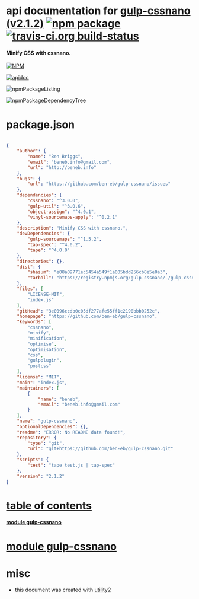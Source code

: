 # api documentation for  [gulp-cssnano (v2.1.2)](https://github.com/ben-eb/gulp-cssnano)  [![npm package](https://img.shields.io/npm/v/npmdoc-gulp-cssnano.svg?style=flat-square)](https://www.npmjs.org/package/npmdoc-gulp-cssnano) [![travis-ci.org build-status](https://api.travis-ci.org/npmdoc/node-npmdoc-gulp-cssnano.svg)](https://travis-ci.org/npmdoc/node-npmdoc-gulp-cssnano)
#### Minify CSS with cssnano.

[![NPM](https://nodei.co/npm/gulp-cssnano.png?downloads=true)](https://www.npmjs.com/package/gulp-cssnano)

[![apidoc](https://npmdoc.github.io/node-npmdoc-gulp-cssnano/build/screenCapture.buildNpmdoc.browser.%252Fhome%252Ftravis%252Fbuild%252Fnpmdoc%252Fnode-npmdoc-gulp-cssnano%252Ftmp%252Fbuild%252Fapidoc.html.png)](https://npmdoc.github.io/node-npmdoc-gulp-cssnano/build/apidoc.html)

![npmPackageListing](https://npmdoc.github.io/node-npmdoc-gulp-cssnano/build/screenCapture.npmPackageListing.svg)

![npmPackageDependencyTree](https://npmdoc.github.io/node-npmdoc-gulp-cssnano/build/screenCapture.npmPackageDependencyTree.svg)



# package.json

```json

{
    "author": {
        "name": "Ben Briggs",
        "email": "beneb.info@gmail.com",
        "url": "http://beneb.info"
    },
    "bugs": {
        "url": "https://github.com/ben-eb/gulp-cssnano/issues"
    },
    "dependencies": {
        "cssnano": "^3.0.0",
        "gulp-util": "^3.0.6",
        "object-assign": "^4.0.1",
        "vinyl-sourcemaps-apply": "^0.2.1"
    },
    "description": "Minify CSS with cssnano.",
    "devDependencies": {
        "gulp-sourcemaps": "^1.5.2",
        "tap-spec": "^4.0.2",
        "tape": "^4.0.0"
    },
    "directories": {},
    "dist": {
        "shasum": "e08a09771ec5454a549f1a005bdd256cb8e5e0a3",
        "tarball": "https://registry.npmjs.org/gulp-cssnano/-/gulp-cssnano-2.1.2.tgz"
    },
    "files": [
        "LICENSE-MIT",
        "index.js"
    ],
    "gitHead": "3e0096ccdb0c05df277afe55ff1c2190bbb0252c",
    "homepage": "https://github.com/ben-eb/gulp-cssnano",
    "keywords": [
        "cssnano",
        "minify",
        "minification",
        "optimise",
        "optimisation",
        "css",
        "gulpplugin",
        "postcss"
    ],
    "license": "MIT",
    "main": "index.js",
    "maintainers": [
        {
            "name": "beneb",
            "email": "beneb.info@gmail.com"
        }
    ],
    "name": "gulp-cssnano",
    "optionalDependencies": {},
    "readme": "ERROR: No README data found!",
    "repository": {
        "type": "git",
        "url": "git+https://github.com/ben-eb/gulp-cssnano.git"
    },
    "scripts": {
        "test": "tape test.js | tap-spec"
    },
    "version": "2.1.2"
}
```



# <a name="apidoc.tableOfContents"></a>[table of contents](#apidoc.tableOfContents)

#### [module gulp-cssnano](#apidoc.module.gulp-cssnano)



# <a name="apidoc.module.gulp-cssnano"></a>[module gulp-cssnano](#apidoc.module.gulp-cssnano)



# misc
- this document was created with [utility2](https://github.com/kaizhu256/node-utility2)
